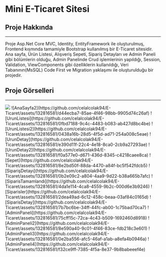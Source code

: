 <h1>Mini E-Ticaret Sitesi</h1>

<h2>Proje Hakkında</h2>
<hr>
<p>
  Proje Asp.Net Core MVC, Identity, EntityFramework ile oluşturulmuş, Frontend kısmında tamamiyle Bootstrap kullanılmış bir E-Ticaret sitesidir.
  Ana sayfa, Ürün Listesi, Alışveriş Sepeti, Sipariş Detayları ve Admin Paneli gibi bölümlerin olduğu,
  Admin Panelinde Crud işlemlerinin yapıldığı, Session, Validation, ViewComponents gibi özelliklerin kullanıldığı,
  Veri Tabanının(MsSQL) Code First ve Migration yaklaşımı ile oluşturulduğu bir projedir.
</p>
<h2>Proje Görselleri</h2>
<hr>
<img src="https://github.com/celalcolak94/E-Ticaret/assets/132816581/93ff4c8e-01b8-4890-964b-368125054b76">
![AnaSayfa2](https://github.com/celalcolak94/E-Ticaret/assets/132816581/d44ecba7-85ae-4f46-98bb-9905d74c26af)
![UrunListesi](https://github.com/celalcolak94/E-Ticaret/assets/132816581/0fbd7188-9c4c-4483-b083-ab427d8bc4be)
![UrunListesi2](https://github.com/celalcolak94/E-Ticaret/assets/132816581/0438a16b-28d5-4f5d-ad71-254a008c5eae)
![UrunDetay](https://github.com/celalcolak94/E-Ticaret/assets/132816581/e390d11f-22c4-4e18-8ca0-2cb9a27293ae)
![UrunDetay2](https://github.com/celalcolak94/E-Ticaret/assets/132816581/f0a577e0-d671-436d-8345-c4218caee8ca)
![Sepet](https://github.com/celalcolak94/E-Ticaret/assets/132816581/8e2bd50f-88da-4470-a84f-bc5f542fdcb5)
![SiparişDetayı](https://github.com/celalcolak94/E-Ticaret/assets/132816581/0b2e09c2-a804-4aa9-9d22-b38a665b7afc)
![SiparisTamamlandı](https://github.com/celalcolak94/E-Ticaret/assets/132816581/4da1e114-4ca8-4559-9b2c-000d6e3b9246)
![Siparisler](https://github.com/celalcolak94/E-Ticaret/assets/132816581/2dea49ad-6c12-458c-beaa-03af84c0165d)
![SiparisDetay](https://github.com/celalcolak94/E-Ticaret/assets/132816581/7b7bc6be-34ff-44fc-ab00-1c75bad70ca7)
![AdminPaneli](https://github.com/celalcolak94/E-Ticaret/assets/132816581/75cff15c-72ca-4c43-b509-1692460d8918)
![AdminPaneli2](https://github.com/celalcolak94/E-Ticaret/assets/132816581/8e590a40-9c01-4f46-83ce-fdb218c3e601)
![AdminPaneli3](https://github.com/celalcolak94/E-Ticaret/assets/132816581/0e2ba556-afc5-46af-a1ab-a8efa4b0946a)
![AdminPaneli4](https://github.com/celalcolak94/E-Ticaret/assets/132816581/f32ce9ff-7385-4f5a-8e37-9b8babeeef4e)

